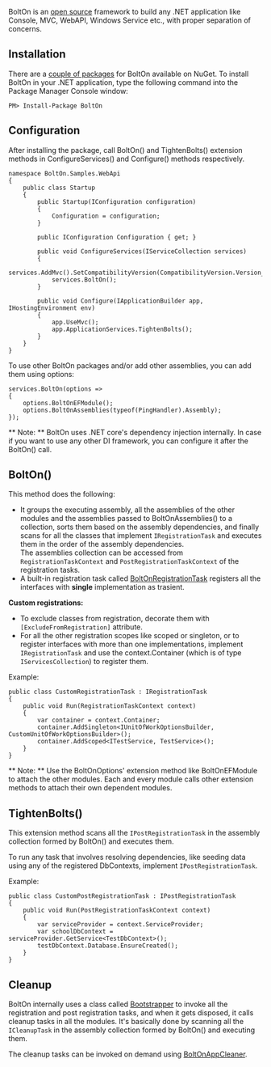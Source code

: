 BoltOn is an [open source](https://github.com/gokulm/BoltOn) framework to build any .NET application like Console, MVC, WebAPI, Windows Service etc., with proper separation of concerns.

Installation
------------
There are a [couple of packages](https://www.nuget.org/packages?q=BoltOn) for BoltOn available on NuGet. To install BoltOn in your .NET application, type the following command into the Package Manager Console window:

    PM> Install-Package BoltOn

Configuration
-------------
After installing the package, call BoltOn() and TightenBolts() extension methods in ConfigureServices() and Configure() methods respectively. 

    namespace BoltOn.Samples.WebApi
    {
        public class Startup
        {
            public Startup(IConfiguration configuration)
            {
                Configuration = configuration;
            }

            public IConfiguration Configuration { get; }

            public void ConfigureServices(IServiceCollection services)
            {
                services.AddMvc().SetCompatibilityVersion(CompatibilityVersion.Version_2_2);
                services.BoltOn();
            }

            public void Configure(IApplicationBuilder app, IHostingEnvironment env)
            {
                app.UseMvc();
                app.ApplicationServices.TightenBolts();
            }
        }
    }

To use other BoltOn packages and/or add other assemblies, you can add them using options:

    services.BoltOn(options =>
    {
        options.BoltOnEFModule();
        options.BoltOnAssemblies(typeof(PingHandler).Assembly);
    });

** Note: ** BoltOn uses .NET core's dependency injection internally. In case if you want to use any other DI framework, you can configure it after the BoltOn() call. 

BoltOn()
--------
This method does the following:

* It groups the executing assembly, all the assemblies of the other modules and the assemblies passed to BoltOnAssemblies() to a collection, sorts them based on the assembly dependencies, and finally scans for all the classes that implement `IRegistrationTask` and executes them in the order of the assembly dependencies. 
<br />The assemblies collection can be accessed from `RegistrationTaskContext` and `PostRegistrationTaskContext` of the registration tasks.
* A built-in registration task called [BoltOnRegistrationTask](https://github.com/gokulm/BoltOn/blob/master/src/BoltOn/Bootstrapping/BoltOnRegistrationTask.cs) registers all the interfaces with **single** implementation as trasient. 

**Custom registrations:**

* To exclude classes from registration, decorate them with `[ExcludeFromRegistration]` attribute.
* For all the other registration scopes like scoped or singleton, or to register interfaces with more than one implementations, implement `IRegistrationTask` and use the context.Container (which is of type `IServicesCollection`) to register them.

Example:

    public class CustomRegistrationTask : IRegistrationTask
	{
		public void Run(RegistrationTaskContext context)
		{
			var container = context.Container;
			container.AddSingleton<IUnitOfWorkOptionsBuilder, CustomUnitOfWorkOptionsBuilder>();
			container.AddScoped<ITestService, TestService>();
		}
	}

** Note: **
Use the BoltOnOptions' extension method like BoltOnEFModule to attach the other modules. Each and every module calls other extension methods to attach their own dependent modules. 

TightenBolts()
--------------
This extension method scans all the `IPostRegistrationTask` in the assembly collection formed by BoltOn() and executes them.

To run any task that involves resolving dependencies, like seeding data using any of the registered DbContexts, implement `IPostRegistrationTask`. 

Example:

    public class CustomPostRegistrationTask : IPostRegistrationTask
    {
        public void Run(PostRegistrationTaskContext context)
        {
            var serviceProvider = context.ServiceProvider;
            var schoolDbContext = serviceProvider.GetService<TestDbContext>();
            testDbContext.Database.EnsureCreated();
        }
    }

Cleanup
-------
BoltOn internally uses a class called [Bootstrapper](https://github.com/gokulm/BoltOn/blob/master/src/BoltOn/Bootstrapping/Bootstrapper.cs) to invoke all the registration and post registration tasks, and when it gets disposed, it calls cleanup tasks in all the modules. It's basically done by scanning all the `ICleanupTask` in the assembly collection formed by BoltOn() and executing them.

The cleanup tasks can be invoked on demand using [BoltOnAppCleaner](utilities/#boltonappcleaner).
